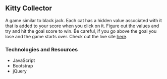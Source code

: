 ## Kitty Collector
A game similar to black jack. Each cat has a hidden value associated with it that is added to your score when you click on it. Figure out the values and try and hit the goal score to win. Be careful, if you go above the goal you lose and the game starts over.
Check out the live site [here](https://ichbindeveloper.github.io/Cat-Collector/). 

### Technologies and Resources
- JavaScript
- Bootstrap
- jQuery
